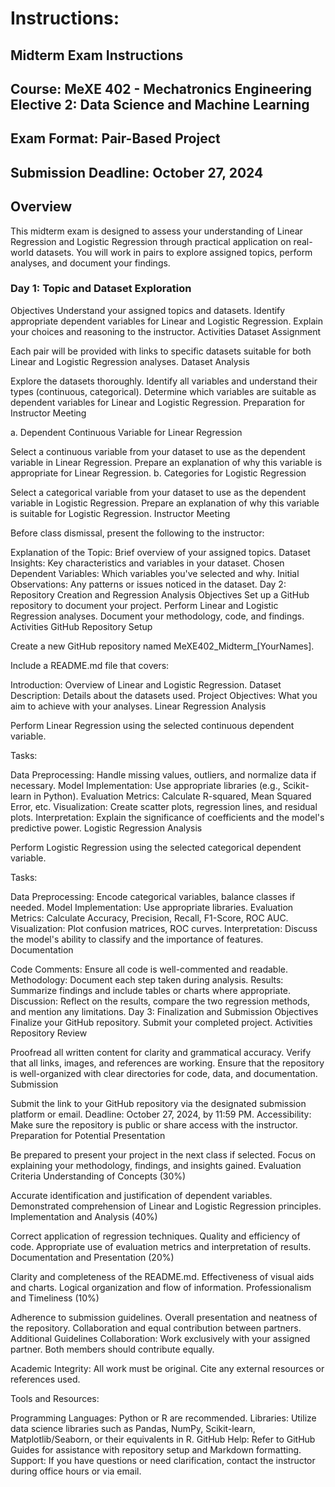 # Instructions:
## Midterm Exam Instructions
## Course: MeXE 402 - Mechatronics Engineering Elective 2: Data Science and Machine Learning
## Exam Format: Pair-Based Project
## Submission Deadline: October 27, 2024

## **Overview**
This midterm exam is designed to assess your understanding of Linear Regression and Logistic Regression through practical application on real-world datasets. You will work in pairs to explore assigned topics, perform analyses, and document your findings.

### Day 1: Topic and Dataset Exploration
Objectives
Understand your assigned topics and datasets.
Identify appropriate dependent variables for Linear and Logistic Regression.
Explain your choices and reasoning to the instructor.
Activities
Dataset Assignment

Each pair will be provided with links to specific datasets suitable for both Linear and Logistic Regression analyses.
Dataset Analysis

Explore the datasets thoroughly.
Identify all variables and understand their types (continuous, categorical).
Determine which variables are suitable as dependent variables for Linear and Logistic Regression.
Preparation for Instructor Meeting

a. Dependent Continuous Variable for Linear Regression

Select a continuous variable from your dataset to use as the dependent variable in Linear Regression.
Prepare an explanation of why this variable is appropriate for Linear Regression.
b. Categories for Logistic Regression

Select a categorical variable from your dataset to use as the dependent variable in Logistic Regression.
Prepare an explanation of why this variable is suitable for Logistic Regression.
Instructor Meeting

Before class dismissal, present the following to the instructor:

Explanation of the Topic: Brief overview of your assigned topics.
Dataset Insights: Key characteristics and variables in your dataset.
Chosen Dependent Variables: Which variables you've selected and why.
Initial Observations: Any patterns or issues noticed in the dataset.
Day 2: Repository Creation and Regression Analysis
Objectives
Set up a GitHub repository to document your project.
Perform Linear and Logistic Regression analyses.
Document your methodology, code, and findings.
Activities
GitHub Repository Setup

Create a new GitHub repository named MeXE402_Midterm_[YourNames].

Include a README.md file that covers:

Introduction: Overview of Linear and Logistic Regression.
Dataset Description: Details about the datasets used.
Project Objectives: What you aim to achieve with your analyses.
Linear Regression Analysis

Perform Linear Regression using the selected continuous dependent variable.

Tasks:

Data Preprocessing: Handle missing values, outliers, and normalize data if necessary.
Model Implementation: Use appropriate libraries (e.g., Scikit-learn in Python).
Evaluation Metrics: Calculate R-squared, Mean Squared Error, etc.
Visualization: Create scatter plots, regression lines, and residual plots.
Interpretation: Explain the significance of coefficients and the model's predictive power.
Logistic Regression Analysis

Perform Logistic Regression using the selected categorical dependent variable.

Tasks:

Data Preprocessing: Encode categorical variables, balance classes if needed.
Model Implementation: Use appropriate libraries.
Evaluation Metrics: Calculate Accuracy, Precision, Recall, F1-Score, ROC AUC.
Visualization: Plot confusion matrices, ROC curves.
Interpretation: Discuss the model's ability to classify and the importance of features.
Documentation

Code Comments: Ensure all code is well-commented and readable.
Methodology: Document each step taken during analysis.
Results: Summarize findings and include tables or charts where appropriate.
Discussion: Reflect on the results, compare the two regression methods, and mention any limitations.
Day 3: Finalization and Submission
Objectives
Finalize your GitHub repository.
Submit your completed project.
Activities
Repository Review

Proofread all written content for clarity and grammatical accuracy.
Verify that all links, images, and references are working.
Ensure that the repository is well-organized with clear directories for code, data, and documentation.
Submission

Submit the link to your GitHub repository via the designated submission platform or email.
Deadline: October 27, 2024, by 11:59 PM.
Accessibility: Make sure the repository is public or share access with the instructor.
Preparation for Potential Presentation

Be prepared to present your project in the next class if selected.
Focus on explaining your methodology, findings, and insights gained.
Evaluation Criteria
Understanding of Concepts (30%)

Accurate identification and justification of dependent variables.
Demonstrated comprehension of Linear and Logistic Regression principles.
Implementation and Analysis (40%)

Correct application of regression techniques.
Quality and efficiency of code.
Appropriate use of evaluation metrics and interpretation of results.
Documentation and Presentation (20%)

Clarity and completeness of the README.md.
Effectiveness of visual aids and charts.
Logical organization and flow of information.
Professionalism and Timeliness (10%)

Adherence to submission guidelines.
Overall presentation and neatness of the repository.
Collaboration and equal contribution between partners.
Additional Guidelines
Collaboration: Work exclusively with your assigned partner. Both members should contribute equally.

Academic Integrity: All work must be original. Cite any external resources or references used.

Tools and Resources:

Programming Languages: Python or R are recommended.
Libraries: Utilize data science libraries such as Pandas, NumPy, Scikit-learn, Matplotlib/Seaborn, or their equivalents in R.
GitHub Help: Refer to GitHub Guides for assistance with repository setup and Markdown formatting.
Support: If you have questions or need clarification, contact the instructor during office hours or via email.
